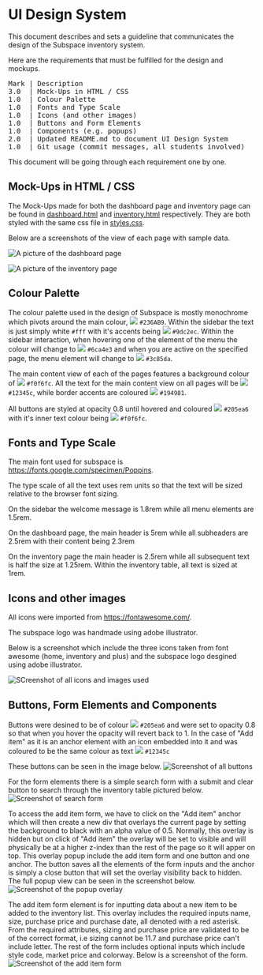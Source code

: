 # UI Design System

This document describes and sets a guideline that communicates the design of the Subspace inventory system.

Here are the requirements that must be fulfilled for the design and mockups.

<pre>
Mark | Description 
3.0  | Mock-Ups in HTML / CSS 
1.0  | Colour Palette
1.0  | Fonts and Type Scale
1.0  | Icons (and other images)
1.0  | Buttons and Form Elements
1.0  | Components (e.g. popups)
2.0  | Updated README.md to document UI Design System
1.0  | Git usage (commit messages, all students involved)
</pre>

This document will be going through each requirement one by one. 

## Mock-Ups in HTML / CSS

The Mock-Ups made for both the dashboard page and inventory page can be found in [dashboard.html](../dashboard.html) and [inventory.html](../inventory.html) respectively. They are both styled with the same css file in [styles.css](../styles.css).

Below are a screenshots of the view of each page with sample data.

![A picture of the dashboard page](../images/Dashboard.PNG)

![A picture of the inventory page](../images/Inventory.PNG)


## Colour Palette

The colour palette used in the design of Subspace is mostly monochrome which pivots around the main colour, ![](https://via.placeholder.com/15/236AB9/000000?text=+) `#236AB9`. Within the sidebar the text is just simply white `#fff` with it's accents being ![](https://via.placeholder.com/15/9dc2ec/000000?text=+) `#9dc2ec`. Within the sidebar interaction, when hovering one of the element of the menu the colour will change to ![](https://via.placeholder.com/15/6ca4e3/000000?text=+) `#6ca4e3` and when you are active on the specified page, the menu element will change to ![](https://via.placeholder.com/15/3c85da/000000?text=+) `#3c85da`.

The main content view of each of the pages features a background colour of ![](https://via.placeholder.com/15/f0f6fc/000000?text=+) `#f0f6fc`. All the text for the main content view on all pages will be ![](https://via.placeholder.com/15/12345c/000000?text=+) `#12345c`, while border accents are coloured ![](https://via.placeholder.com/15/194981/000000?text=+) `#194981`.

All buttons are styled at opacity 0.8 until hovered and coloured ![](https://via.placeholder.com/15/205ea6/000000?text=+) `#205ea6` with it's inner text colour being ![](https://via.placeholder.com/15/f0f6fc/000000?text=+) `#f0f6fc`.

## Fonts and Type Scale

The main font used for subspace is https://fonts.google.com/specimen/Poppins. 

The type scale of all the text uses rem units so that the text will be sized relative to the browser font sizing. 

On the sidebar the welcome message is 1.8rem while all menu elements are 1.5rem.

On the dashboard page, the main header is 5rem while all subheaders are 2.5rem with their content being 2.3rem

On the inventory page the main header is 2.5rem while all subsequent text is half the size at 1.25rem. Within the inventory table, all text is sized at 1rem.

## Icons and other images

All icons were imported from https://fontawesome.com/. 

The subspace logo was handmade using adobe illustrator. 

Below is a screenshot which include the three icons taken from font awesome (home, inventory and plus) and the subspace logo desgined using adobe illustrator.

![SCreenshot of all icons and images used](../images/allicons.PNG)

## Buttons, Form Elements and Components

Buttons were desined to be of colour ![](https://via.placeholder.com/15/205ea6/000000?text=+) `#205ea6` and were set to opacity 0.8 so that when you hover the opacity will revert back to 1. 
In the case of "Add item" as it is an anchor element with an icon embedded into it and was coloured to be the same colour as text ![](https://via.placeholder.com/15/12345c/000000?text=+) `#12345c` 

These buttons can be seen in the image below.
![Screenshot of all buttons](../images/buttons.PNG)
  
For the form elements there is a simple search form with a submit and clear button to search through the inventory table pictured below.
![Screenshot of search form](../images/Form2.PNG)

To access the add item form, we have to click on the "Add item" anchor which will then create a new div that overlays the current page by setting the background to black with an alpha value of 0.5. Normally, this overlay is hidden but on click of "Add item" the overlay will be set to visible and will physically be at a higher z-index than the rest of the page so it will apper on top. This overlay popup include the add item form and one button and one anchor. The button saves all the elements of the form inputs and the anchor is simply a close button that will set the overlay visibility back to hidden. The full popup view can be seen in the screenshot below.
![Screenshot of the popup overlay](../images/Popup.PNG)

The add item form element is for inputting data about a new item to be added to the inventory list. This overlay includes the required inputs name, size, purchase price and purchase date, all denoted with a red asterisk. From the required attributes, sizing and purchase price are validated to be of the correct format, i.e sizing cannot be 11.7 and purchase price can't include letter. The rest of the form includes optional inputs which include style code, market price and colorway. Below is a screenshot of the form.
![Screenshot of the add item form](../images/Form1.PNG)

